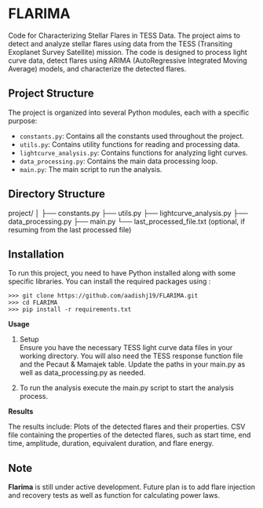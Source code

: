 # FLARIMA

Code for Characterizing Stellar Flares in TESS Data. The project aims to detect and analyze stellar flares using data from the TESS (Transiting Exoplanet Survey Satellite) mission. The code is designed to process light curve data, detect flares using ARIMA (AutoRegressive Integrated Moving Average) models, and characterize the detected flares.

## Project Structure

The project is organized into several Python modules, each with a specific purpose:
- `constants.py`: Contains all the constants used throughout the project.
- `utils.py`: Contains utility functions for reading and processing data.
- `lightcurve_analysis.py`: Contains functions for analyzing light curves.
- `data_processing.py`: Contains the main data processing loop.
- `main.py`: The main script to run the analysis.

## Directory Structure
project/
│
├── constants.py
├── utils.py
├── lightcurve_analysis.py
├── data_processing.py
├── main.py
└── last_processed_file.txt (optional, if resuming from the last processed file)


## Installation

To run this project, you need to have Python installed along with some specific libraries. You can install the required packages using :
```
>>> git clone https://github.com/aadishj19/FLARIMA.git
>>> cd FLARIMA
>>> pip install -r requirements.txt
```
**Usage**

1. Setup  
Ensure you have the necessary TESS light curve data files in your working directory. You will also need the TESS response function file and the Pecaut & Mamajek table. Update the paths in your main.py as well as data_processing.py as needed.

2. To run the analysis execute the main.py script to start the analysis process.

**Results**

The results include:
Plots of the detected flares and their properties.
CSV file containing the properties of the detected flares, such as start time, end time, amplitude, duration, equivalent duration, and flare energy.


## Note

**Flarima** is still under active development. Future plan is to add flare injection and recovery tests as well as function for calculating power laws.
